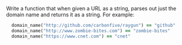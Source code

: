 Write a function that when given a URL as a string, parses out just the domain name and returns it as a string. For example:

```ruby
  domain_name("http://github.com/carbonfive/raygun") == "github"
  domain_name("http://www.zombie-bites.com") == "zombie-bites"
  domain_name("https://www.cnet.com") == "cnet"
```
